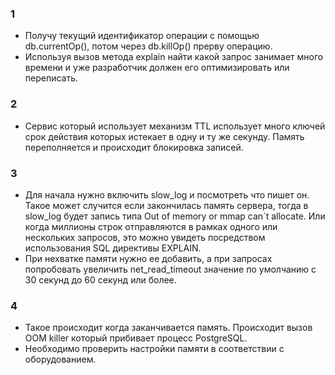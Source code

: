 ### 1 ###
* Получу текущий идентификатор операции с помощью db.currentOp(), потом через db.killOp() прерву операцию.
* Используя вызов метода explain найти какой запрос занимает много времени и уже разработчик должен его оптимизировать или переписать.

### 2 ###
* Сервис который использует механизм TTL использует много ключей срок действия которых истекает в одну и ту же секунду. Память переполняется и происходит блокировка записей.

### 3 ###
* Для начала нужно включить slow_log и посмотреть что пишет он. Такое может случится если закончилась память сервера, тогда в slow_log будет запись типа Out of memory or mmap can`t allocate. Или когда миллионы строк отправляются в рамках одного или нескольких запросов, это можно увидеть посредством использования SQL директивы EXPLAIN.
* При нехватке памяти нужно ее добавить, а при запросах попробовать увеличить net_read_timeout значение по умолчанию с 30 секунд до 60 секунд или более.

### 4 ###
* Такое происходит когда заканчивается память. Происходит вызов OOM killer который прибивает процесс PostgreSQL.
* Необходимо проверить настройки памяти в соответствии с оборудованием.

